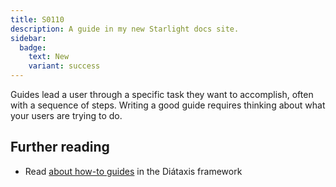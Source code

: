 ```yaml
---
title: S0110
description: A guide in my new Starlight docs site.
sidebar:
  badge:
    text: New
    variant: success
---
```


Guides lead a user through a specific task they want to accomplish, often with a sequence of steps.
Writing a good guide requires thinking about what your users are trying to do.

## Further reading

- Read [about how-to guides](https://diataxis.fr/how-to-guides/) in the Diátaxis framework
